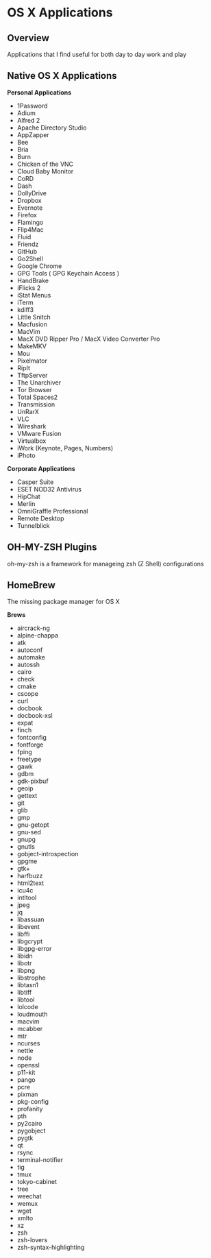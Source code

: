# OS X Applications

Overview
--------
Applications that I find useful for both day to day work and play


Native OS X Applications
------------------------
 **Personal Applications** 

 * 1Password
 * Adium
 * Alfred 2
 * Apache Directory Studio
 * AppZapper
 * Bee
 * Bria
 * Burn
 * Chicken of the VNC
 * Cloud Baby Monitor
 * CoRD
 * Dash
 * DollyDrive
 * Dropbox
 * Evernote
 * Firefox
 * Flamingo
 * Flip4Mac
 * Fluid
 * Friendz
 * GitHub
 * Go2Shell
 * Google Chrome
 * GPG Tools ( GPG Keychain Access )
 * HandBrake
 * iFlicks 2
 * iStat Menus
 * iTerm
 * kdiff3
 * Little Snitch
 * Macfusion
 * MacVim
 * MacX DVD Ripper Pro / MacX Video Converter Pro
 * MakeMKV
 * Mou
 * Pixelmator
 * RipIt
 * TftpServer
 * The Unarchiver
 * Tor Browser
 * Total Spaces2
 * Transmission
 * UnRarX
 * VLC
 * Wireshark
 * VMware Fusion
 * Virtualbox
 * iWork (Keynote, Pages, Numbers)
 * iPhoto

**Corporate Applications**

 * Casper Suite
 * ESET NOD32 Antivirus
 * HipChat
 * Merlin
 * OmniGraffle Professional
 * Remote Desktop
 * Tunnelblick


OH-MY-ZSH Plugins
-----------------

oh-my-zsh is a framework for manageing zsh (Z Shell) configurations


HomeBrew
--------

The missing package manager for OS X

**Brews**

 * aircrack-ng
 * alpine-chappa
 * atk
 * autoconf
 * automake
 * autossh
 * cairo
 * check
 * cmake
 * cscope
 * curl
 * docbook
 * docbook-xsl
 * expat
 * finch
 * fontconfig
 * fontforge
 * fping
 * freetype
 * gawk
 * gdbm
 * gdk-pixbuf
 * geoip
 * gettext
 * git
 * glib
 * gmp
 * gnu-getopt
 * gnu-sed
 * gnupg
 * gnutls
 * gobject-introspection
 * gpgme
 * gtk+
 * harfbuzz
 * html2text
 * icu4c
 * intltool
 * jpeg
 * jq
 * libassuan
 * libevent
 * libffi
 * libgcrypt
 * libgpg-error
 * libidn
 * libotr
 * libpng
 * libstrophe
 * libtasn1
 * libtiff
 * libtool
 * lolcode
 * loudmouth
 * macvim
 * mcabber
 * mtr
 * ncurses
 * nettle
 * node
 * openssl
 * p11-kit
 * pango
 * pcre
 * pixman
 * pkg-config
 * profanity
 * pth
 * py2cairo
 * pygobject
 * pygtk
 * qt
 * rsync
 * terminal-notifier
 * tig
 * tmux
 * tokyo-cabinet
 * tree
 * weechat
 * wemux
 * wget
 * xmlto
 * xz
 * zsh
 * zsh-lovers
 * zsh-syntax-highlighting
 

